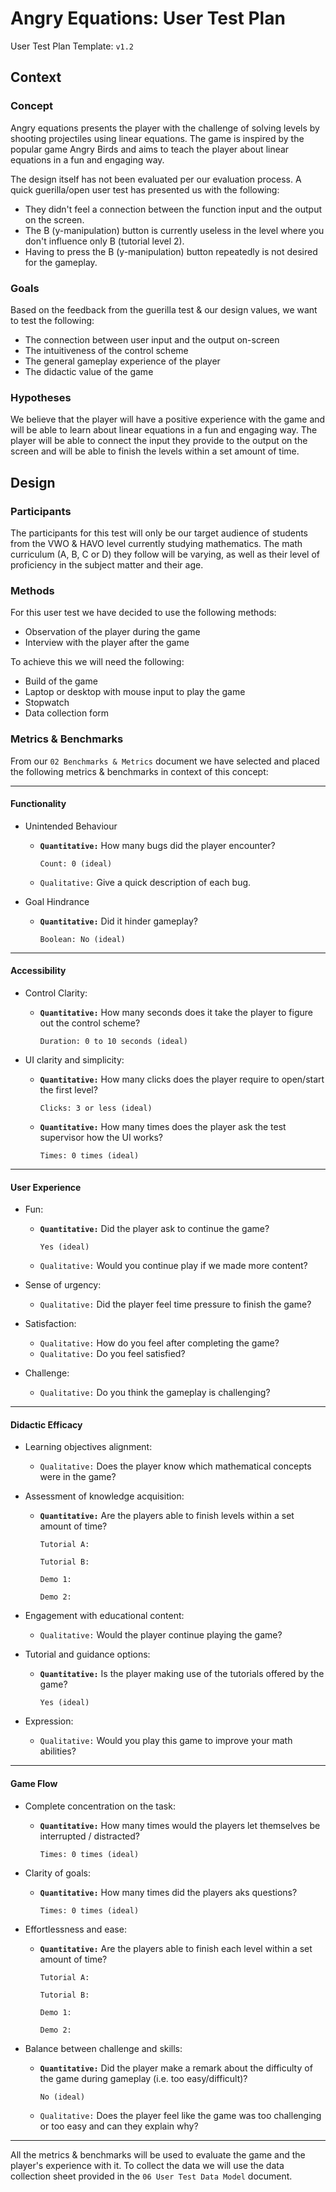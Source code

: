 # Angry Equations: User Test Plan

User Test Plan Template: `v1.2`

## Context

### Concept

Angry equations presents the player with the challenge of solving levels by shooting projectiles using linear equations. The game is inspired by the popular game Angry Birds and aims to teach the player about linear equations in a fun and engaging way.

The design itself has not been evaluated per our evaluation process. A quick guerilla/open user test has presented us with the following:

- They didn't feel a connection between the function input and the output on the screen.
- The B (y-manipulation) button is currently useless in the level where you don't influence only B (tutorial level 2).
- Having to press the B (y-manipulation) button repeatedly is not desired for the gameplay.

### Goals

Based on the feedback from the guerilla test & our design values, we want to test the following:

- The connection between user input and the output on-screen
- The intuitiveness of the control scheme
- The general gameplay experience of the player
- The didactic value of the game

### Hypotheses

We believe that the player will have a positive experience with the game and will be able to learn about linear equations in a fun and engaging way. The player will be able to connect the input they provide to the output on the screen and will be able to finish the levels within a set amount of time.

## Design

### Participants

The participants for this test will only be our target audience of students from the VWO & HAVO level currently studying mathematics. The math curriculum (A, B, C or D) they follow will be varying, as well as their level of proficiency in the subject matter and their age.

### Methods

For this user test we have decided to use the following methods:

- Observation of the player during the game
- Interview with the player after the game

To achieve this we will need the following:

- Build of the game
- Laptop or desktop with mouse input to play the game
- Stopwatch
- Data collection form

### Metrics & Benchmarks

From our `02 Benchmarks & Metrics` document we have selected and placed the following metrics & benchmarks in context of this concept:

---

#### Functionality

- Unintended Behaviour

  - **`Quantitative:`** How many bugs did the player encounter?

    ```text
    Count: 0 (ideal)
    ```
  - `Qualitative:` Give a quick description of each bug.
- Goal Hindrance

  - **`Quantitative:`** Did it hinder gameplay?

    ```text
    Boolean: No (ideal)

    ```

---

#### Accessibility

- Control Clarity:

  - **`Quantitative:`** How many seconds does it take the player to figure out the control scheme?

    ```text
    Duration: 0 to 10 seconds (ideal)
    ```
- UI clarity and simplicity:

  - **`Quantitative:`** How many clicks does the player require to open/start the first level?

    ```text
    Clicks: 3 or less (ideal)
    ```
  - **`Quantitative:`** How many times does the player ask the test supervisor how the UI works?

    ```text
    Times: 0 times (ideal)
    ```

---

#### User Experience

- Fun:

  - **`Quantitative:`** Did the player ask to continue the game?

    ```text
    Yes (ideal)
    ```
  - `Qualitative:` Would you continue play if we made more content?
- Sense of urgency:

  - `Qualitative:` Did the player feel time pressure to finish the game?
- Satisfaction:

  - `Qualitative:` How do you feel after completing the game?
  - `Qualitative:` Do you feel satisfied?
- Challenge:

  - `Qualitative:` Do you think the gameplay is challenging?

---

#### Didactic Efficacy

- Learning objectives alignment:

  - `Qualitative:` Does the player know which mathematical concepts were in the game?
- Assessment of knowledge acquisition:

  - **`Quantitative:`** Are the players able to finish levels within a set amount of time?

    ```text
    Tutorial A:

    Tutorial B:

    Demo 1:

    Demo 2:
    ```
- Engagement with educational content:

  - `Qualitative:` Would the player continue playing the game?
- Tutorial and guidance options:

  - **`Quantitative:`** Is the player making use of the tutorials offered by the game?

    ```text
    Yes (ideal)
    ```
- Expression:

  - `Qualitative:` Would you play this game to improve your math abilities?

---

#### Game Flow

- Complete concentration on the task:

  - **`Quantitative:`** How many times would the players let themselves be interrupted / distracted?

    ```text
    Times: 0 times (ideal)
    ```
- Clarity of goals:

  - **`Quantitative:`** How many times did the players aks questions?

    ```text
    Times: 0 times (ideal)
    ```
- Effortlessness and ease:

  - **`Quantitative:`** Are the players able to finish each level within a set amount of time?

    ```text
    Tutorial A:

    Tutorial B:

    Demo 1:

    Demo 2:
    ```
- Balance between challenge and skills:

  - **`Quantitative:`** Did the player make a remark about the difficulty of the game during gameplay (i.e. too easy/difficult)?

    ```text
    No (ideal)
    ```
  - `Qualitative:` Does the player feel like the game was too challenging or too easy and can they explain why?

---

All the metrics & benchmarks will be used to evaluate the game and the player's experience with it. To collect the data we will use the data collection sheet provided in the `06 User Test Data Model` document.
